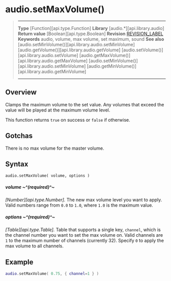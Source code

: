 
# audio.setMaxVolume()

> --------------------- ------------------------------------------------------------------------------------------
> __Type__              [Function][api.type.Function]
> __Library__           [audio.*][api.library.audio]
> __Return value__      [Boolean][api.type.Boolean]
> __Revision__          [REVISION_LABEL](REVISION_URL)
> __Keywords__          audio, volume, max volume, set maximum, sound
> __See also__          [audio.setMinVolume()][api.library.audio.setMinVolume]
>								[audio.getVolume()][api.library.audio.getVolume]
>								[audio.setVolume()][api.library.audio.setVolume]
>								[audio.getMaxVolume()][api.library.audio.getMaxVolume]
>								[audio.setMinVolume()][api.library.audio.setMinVolume]
>								[audio.getMinVolume()][api.library.audio.getMinVolume]
> --------------------- ------------------------------------------------------------------------------------------


## Overview

Clamps the maximum volume to the set value. Any volumes that exceed the value will be played at the maximum volume level.

This function returns `true` on success or `false` if otherwise.

## Gotchas

There is no max volume for the master volume.

## Syntax
	
	audio.setMaxVolume( volume, options )

##### volume ~^(required)^~
_[Number][api.type.Number]._ The new max volume level you want to apply. Valid numbers range from `0.0` to `1.0`, where `1.0` is the maximum value.

##### options ~^(required)^~
_[Table][api.type.Table]._ Table that supports a single key, `channel`, which is the channel number you want to set the max volume on. Valid channels are `1` to the maximum number of channels (currently&nbsp;32). Specify `0` to apply the max volume to all channels.


## Example

`````lua
audio.setMaxVolume( 0.75, { channel=1 } )
`````
